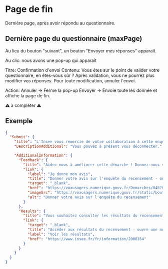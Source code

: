 # Page de fin

Dernière page, après avoir répondu au questionnaire.

## Dernière page du questionnaire (maxPage)

Au lieu du bouton "suivant", un bouton "Envoyer mes réponses" apparaît.

Au clic: nous avons une pop-up qui apparaît

Titre: Confirmation d'envoi
Contenu:
Vous êtes sur le point de valider votre questionnaire, en êtes-vous sûr ?
Après validation, vous ne pourrez plus modifier vos réponses.
Pour toute modification, annuler l'envoi.

Action:
Annuler -> Ferme la pop-up
Envoyer -> Envoie toute les donnée et affiche la page de fin.

:warning: à compléter :warning:

## Exemple

```json
{
  "Submit": {
    "title": "L'Insee vous remercie de votre collaboration à cette enquête.",
    "DescriptionAdditional": "Vous pouvez à present vous déconnecter.",

    "AdditionalInformation": {
      "Feedback": {
        "title": "Aidez-nous à améliorer cette démarche ! Donnez-nous votre avis, cela ne prend que 2 minutes.",
        "link": {
          "label": "Je donne mon avis",
          "title": "Donner votre avis sur l'enquête du recensement - ouvre une nouvelle fenêtre",
          "target": "_blank",
          "href": "https://voxusagers.numerique.gouv.fr/Demarches/848?&view-mode=formulaire-avis&nd_mode=en-ligne-enti%C3%A8rement&nd_source=button&key=d209f7b2be0fca3de1df21eaeff49a97",
          "imageSrc": "https://voxusagers.numerique.gouv.fr/static/bouton-bleu.svg",
          "alt": "Donner votre avis sur l'enquête du recensement"
        }
      },
      "Results": {
        "title": "Vous souhaitez consulter les résultats du recensement de la population?",
        "link": {
          "target": "_blank",
          "title": "Accéder aux résultats du recensement - ouvre une nouvelle fentetre",
          "label": "Voir les résultats",
          "href": "https://www.insee.fr/fr/information/2008354"
        }
      }
    }
  }
}
```
